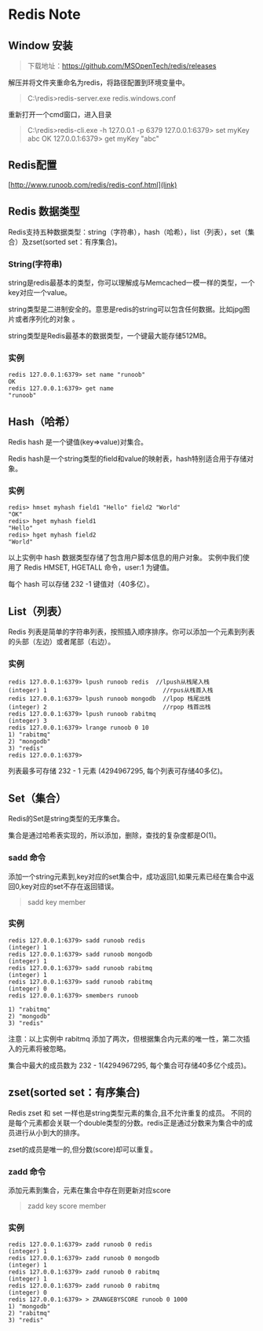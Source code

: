# Redis Note
## Window 安装
> 下载地址：https://github.com/MSOpenTech/redis/releases

解压并将文件夹重命名为redis，将路径配置到环境变量中。

>C:\redis>redis-server.exe redis.windows.conf

重新打开一个cmd窗口，进入目录
>C:\redis>redis-cli.exe -h 127.0.0.1 -p 6379
>127.0.0.1:6379> set myKey abc
>OK
>127.0.0.1:6379> get myKey
>"abc"
## Redis配置
[http://www.runoob.com/redis/redis-conf.html](link)

## Redis 数据类型
Redis支持五种数据类型：string（字符串），hash（哈希），list（列表），set（集合）及zset(sorted set：有序集合)。

### String(字符串)
string是redis最基本的类型，你可以理解成与Memcached一模一样的类型，一个key对应一个value。

string类型是二进制安全的。意思是redis的string可以包含任何数据。比如jpg图片或者序列化的对象 。

string类型是Redis最基本的数据类型，一个键最大能存储512MB。

### 实例
    redis 127.0.0.1:6379> set name "runoob"
    OK
    redis 127.0.0.1:6379> get name
    "runoob"

## Hash（哈希）
Redis hash 是一个键值(key=>value)对集合。

Redis hash是一个string类型的field和value的映射表，hash特别适合用于存储对象。

### 实例
    redis> hmset myhash field1 "Hello" field2 "World"
    "OK"
    redis> hget myhash field1
    "Hello"
    redis> hget myhash field2
    "World"
以上实例中 hash 数据类型存储了包含用户脚本信息的用户对象。 实例中我们使用了 Redis HMSET, HGETALL 命令，user:1 为键值。

每个 hash 可以存储 232 -1 键值对（40多亿）。

## List（列表）
Redis 列表是简单的字符串列表，按照插入顺序排序。你可以添加一个元素到列表的头部（左边）或者尾部（右边）。

### 实例
    redis 127.0.0.1:6379> lpush runoob redis  //lpush从栈尾入栈
    (integer) 1                                 //rpus从栈首入栈
    redis 127.0.0.1:6379> lpush runoob mongodb  //lpop 栈尾出栈
    (integer) 2                                 //rpop 栈首出栈
    redis 127.0.0.1:6379> lpush runoob rabitmq
    (integer) 3
    redis 127.0.0.1:6379> lrange runoob 0 10
    1) "rabitmq"
    2) "mongodb"
    3) "redis"
    redis 127.0.0.1:6379>
列表最多可存储 232 - 1 元素 (4294967295, 每个列表可存储40多亿)。

## Set（集合）
Redis的Set是string类型的无序集合。

集合是通过哈希表实现的，所以添加，删除，查找的复杂度都是O(1)。

### sadd 命令
添加一个string元素到,key对应的set集合中，成功返回1,如果元素已经在集合中返回0,key对应的set不存在返回错误。

>sadd key member

### 实例
    redis 127.0.0.1:6379> sadd runoob redis
    (integer) 1
    redis 127.0.0.1:6379> sadd runoob mongodb
    (integer) 1
    redis 127.0.0.1:6379> sadd runoob rabitmq
    (integer) 1
    redis 127.0.0.1:6379> sadd runoob rabitmq
    (integer) 0
    redis 127.0.0.1:6379> smembers runoob
    
    1) "rabitmq"
    2) "mongodb"
    3) "redis"

注意：以上实例中 rabitmq 添加了两次，但根据集合内元素的唯一性，第二次插入的元素将被忽略。

集合中最大的成员数为 232 - 1(4294967295, 每个集合可存储40多亿个成员)。

## zset(sorted set：有序集合)
Redis zset 和 set 一样也是string类型元素的集合,且不允许重复的成员。
不同的是每个元素都会关联一个double类型的分数。redis正是通过分数来为集合中的成员进行从小到大的排序。

zset的成员是唯一的,但分数(score)却可以重复。

### zadd 命令
添加元素到集合，元素在集合中存在则更新对应score

>zadd key score member

### 实例
    redis 127.0.0.1:6379> zadd runoob 0 redis
    (integer) 1
    redis 127.0.0.1:6379> zadd runoob 0 mongodb
    (integer) 1
    redis 127.0.0.1:6379> zadd runoob 0 rabitmq
    (integer) 1
    redis 127.0.0.1:6379> zadd runoob 0 rabitmq
    (integer) 0
    redis 127.0.0.1:6379> > ZRANGEBYSCORE runoob 0 1000
    1) "mongodb"
    2) "rabitmq"
    3) "redis"
